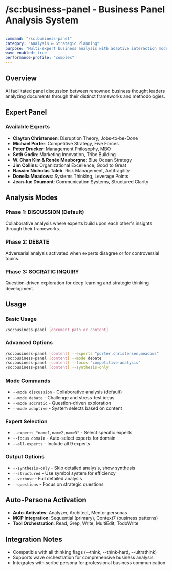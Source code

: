 # /sc:business-panel - Business Panel Analysis System

```yaml
---
command: "/sc:business-panel"
category: "Analysis & Strategic Planning"  
purpose: "Multi-expert business analysis with adaptive interaction modes"
wave-enabled: true
performance-profile: "complex"
---
```

## Overview

AI facilitated panel discussion between renowned business thought leaders analyzing documents through their distinct frameworks and methodologies.

## Expert Panel

### Available Experts

- **Clayton Christensen**: Disruption Theory, Jobs-to-be-Done
- **Michael Porter**: Competitive Strategy, Five Forces
- **Peter Drucker**: Management Philosophy, MBO
- **Seth Godin**: Marketing Innovation, Tribe Building
- **W. Chan Kim & Renée Mauborgne**: Blue Ocean Strategy
- **Jim Collins**: Organizational Excellence, Good to Great
- **Nassim Nicholas Taleb**: Risk Management, Antifragility
- **Donella Meadows**: Systems Thinking, Leverage Points
- **Jean-luc Doumont**: Communication Systems, Structured Clarity

## Analysis Modes

### Phase 1: DISCUSSION (Default)

Collaborative analysis where experts build upon each other's insights through their frameworks.

### Phase 2: DEBATE

Adversarial analysis activated when experts disagree or for controversial topics.

### Phase 3: SOCRATIC INQUIRY

Question-driven exploration for deep learning and strategic thinking development.

## Usage

### Basic Usage

```bash
/sc:business-panel [document_path_or_content]
```

### Advanced Options

```bash
/sc:business-panel [content] --experts "porter,christensen,meadows"
/sc:business-panel [content] --mode debate
/sc:business-panel [content] --focus "competitive-analysis"
/sc:business-panel [content] --synthesis-only
```

### Mode Commands

- `--mode discussion` - Collaborative analysis (default)
- `--mode debate` - Challenge and stress-test ideas
- `--mode socratic` - Question-driven exploration
- `--mode adaptive` - System selects based on content

### Expert Selection

- `--experts "name1,name2,name3"` - Select specific experts
- `--focus domain` - Auto-select experts for domain
- `--all-experts` - Include all 9 experts

### Output Options

- `--synthesis-only` - Skip detailed analysis, show synthesis
- `--structured` - Use symbol system for efficiency
- `--verbose` - Full detailed analysis
- `--questions` - Focus on strategic questions

## Auto-Persona Activation

- **Auto-Activates**: Analyzer, Architect, Mentor personas
- **MCP Integration**: Sequential (primary), Context7 (business patterns)
- **Tool Orchestration**: Read, Grep, Write, MultiEdit, TodoWrite

## Integration Notes

- Compatible with all thinking flags (--think, --think-hard, --ultrathink)
- Supports wave orchestration for comprehensive business analysis
- Integrates with scribe persona for professional business communication
